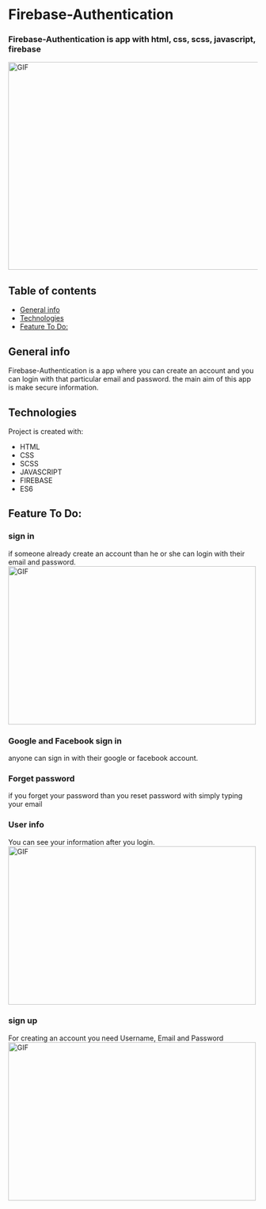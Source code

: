 # Firebase-Authentication
### Firebase-Authentication is app with html, css, scss, javascript, firebase
 <img align="center" alt="GIF" src="https://user-images.githubusercontent.com/97860664/152815367-a4a5cae1-47ce-4ebf-b231-e1ed084d8145.png" width="700" height="420" />

## Table of contents
* [General info](#general-info)
* [Technologies](#technologies)
* [Feature To Do:](#feature-to-do)



## General info
Firebase-Authentication is a app where you can create an account and you can login with that particular email and password. the main aim of this app is make secure information.
## Technologies
  Project is created with:
* HTML
* CSS
* SCSS
* JAVASCRIPT
* FIREBASE
* ES6

## Feature To Do:

### sign in
if someone already create an account than he or she can login with their email and password.
 <img align="center" alt="GIF" src="https://user-images.githubusercontent.com/97860664/152815367-a4a5cae1-47ce-4ebf-b231-e1ed084d8145.png" width="500" height="320" />
### Google and Facebook sign in
anyone can sign in with their google or facebook account.
### Forget password
if you forget your password than you reset password with simply typing your email
### User info
You can see your information after you login.
<img align="center" alt="GIF" src="![Screenshot (38)](https://user-images.githubusercontent.com/97860664/152817641-379afa81-4ea6-470a-984f-8db2f72eb4e4.png)
" width="500" height="320" />
### sign up
For creating an account you need Username, Email and Password 
<img align="center" alt="GIF" src="https://user-images.githubusercontent.com/97860664/152817041-8e8d15a4-5db5-4307-9b87-07895ef5dac2.png" width="500" height="320" />
